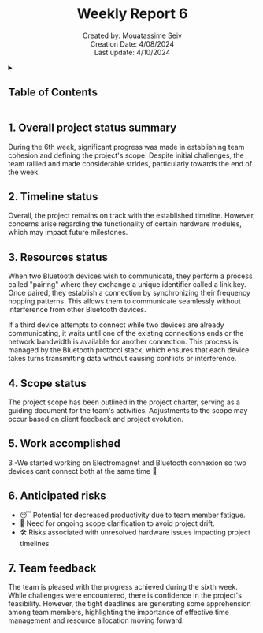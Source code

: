 <h1 align="center">Weekly Report 6</h1>

<p align="center">
Created by: Mouatassime Seiv <br> Creation Date: 4/08/2024 <br> Last update: 4/10/2024
</p>

<details>
<summary>

## Table of Contents

</summary>

- [Table of Contents](#table-of-contents)
- [1. Overall project status summary](#1-overall-project-status-summary)
- [2. Timeline status](#3-timeline-status)
- [3. Resources status](#4-resources-status)
- [4. Scope status](#5-scope-status)
- [5. Work accomplished](#6-work-accomplished)
- [6. Anticipated risks](#7-anticipated-risks)
- [7. Team feedback](#8-team-feedback)

</details>

## 1. Overall project status summary

During the 6th week, significant progress was made in establishing team cohesion and defining the project's scope. Despite initial challenges, the team rallied and made considerable strides, particularly towards the end of the week.


## 2. Timeline status

Overall, the project remains on track with the established timeline. However, concerns arise regarding the functionality of certain hardware modules, which may impact future milestones.

## 3. Resources status

When two Bluetooth devices wish to communicate, they perform a process called "pairing" where they exchange a unique identifier called a link key. Once paired, they establish a connection by synchronizing their frequency hopping patterns. This allows them to communicate seamlessly without interference from other Bluetooth devices.

If a third device attempts to connect while two devices are already communicating, it waits until one of the existing connections ends or the network bandwidth is available for another connection. This process is managed by the Bluetooth protocol stack, which ensures that each device takes turns transmitting data without causing conflicts or interference.

## 4. Scope status

The project scope has been outlined in the project charter, serving as a guiding document for the team's activities. Adjustments to the scope may occur based on client feedback and project evolution.

## 5. Work accomplished

3 -We started working on Electromagnet and Bluetooth connexion so two devices cant connect both at the same time 🔗

## 6. Anticipated risks

- 😴 Potential for decreased productivity due to team member fatigue.
- 🎯 Need for ongoing scope clarification to avoid project drift.
- 🛠️ Risks associated with unresolved hardware issues impacting project timelines.

## 7. Team feedback

The team is pleased with the progress achieved during the sixth week. While challenges were encountered, there is confidence in the project's feasibility. However, the tight deadlines are generating some apprehension among team members, highlighting the importance of effective time management and resource allocation moving forward.
